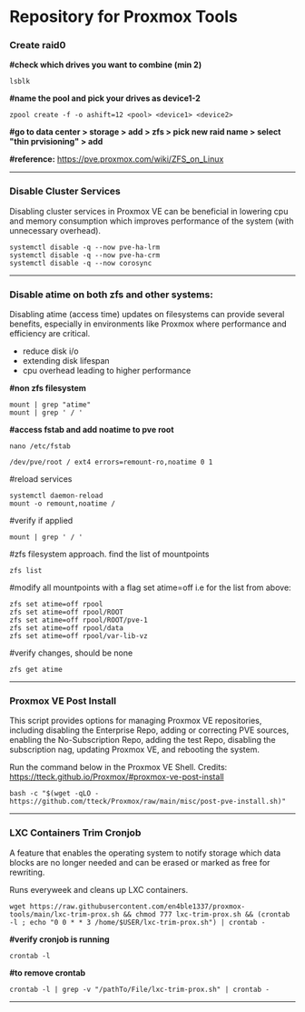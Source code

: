 # Repository for Proxmox Tools

### Create raid0


**#check which drives you want to combine (min 2)<br/>**

```
lsblk
```

**#name the pool and pick your drives as device1-2<br/>**

```
zpool create -f -o ashift=12 <pool> <device1> <device2>
```

**#go to data center > storage > add > zfs > pick new raid name <pool> > select "thin prvisioning" > add**

**#reference:**
https://pve.proxmox.com/wiki/ZFS_on_Linux

---

### Disable Cluster Services
Disabling cluster services in Proxmox VE can be beneficial in  lowering cpu and memory consumption which improves performance of the system (with unnecessary overhead).

```
systemctl disable -q --now pve-ha-lrm
systemctl disable -q --now pve-ha-crm
systemctl disable -q --now corosync
```


---

### Disable atime on both zfs and other systems:
Disabling atime (access time) updates on filesystems can provide several benefits, especially in environments like Proxmox where performance and efficiency are critical. </br>
- reduce disk i/o
- extending disk lifespan
- cpu overhead leading to higher performance

**#non zfs filesystem**
```	
mount | grep "atime"
mount | grep ' / '
```
**#access fstab and add noatime to pve root**

```
nano /etc/fstab
```
```
/dev/pve/root / ext4 errors=remount-ro,noatime 0 1
```
#reload services 

```
systemctl daemon-reload
mount -o remount,noatime /
```
#verify if applied

```
mount | grep ' / '
```

#zfs filesystem approach. find the list of mountpoints

```
zfs list
```

#modify all mountpoints with a flag set atime=off i.e for the list from above:

```
zfs set atime=off rpool            
zfs set atime=off rpool/ROOT       
zfs set atime=off rpool/ROOT/pve-1 
zfs set atime=off rpool/data       
zfs set atime=off rpool/var-lib-vz 
```

#verify changes, should be none

```
zfs get atime
```


---



### Proxmox VE Post Install
This script provides options for managing Proxmox VE repositories, including disabling the Enterprise Repo, adding or correcting PVE sources, enabling the No-Subscription Repo, adding the test Repo, disabling the subscription nag, updating Proxmox VE, and rebooting the system.

Run the command below in the Proxmox VE Shell. Credits: https://tteck.github.io/Proxmox/#proxmox-ve-post-install

```
bash -c "$(wget -qLO - https://github.com/tteck/Proxmox/raw/main/misc/post-pve-install.sh)"
```


---

### LXC Containers Trim Cronjob
A feature that enables the operating system to notify storage which data blocks are no longer needed and can be erased or marked as free for rewriting. 

Runs everyweek and cleans up LXC containers.

```
wget https://raw.githubusercontent.com/en4ble1337/proxmox-tools/main/lxc-trim-prox.sh && chmod 777 lxc-trim-prox.sh && (crontab -l ; echo "0 0 * * 3 /home/$USER/lxc-trim-prox.sh") | crontab -
```
**#verify cronjob is running**
```
crontab -l
```

**#to remove crontab**
```
crontab -l | grep -v "/pathTo/File/lxc-trim-prox.sh" | crontab -
```

---

